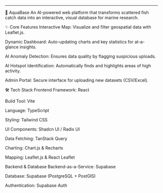 <hr>

🌊 AquaBase
An AI-powered web platform that transforms scattered fish catch data into an interactive, visual database for marine research.

✨ Core Features
Interactive Map: Visualize and filter geospatial data with Leaflet.js.

Dynamic Dashboard: Auto-updating charts and key statistics for at-a-glance insights.

AI Anomaly Detection: Ensures data quality by flagging suspicious uploads.

AI Hotspot Identification: Automatically finds and highlights areas of high activity.

Admin Portal: Secure interface for uploading new datasets (CSV/Excel).

🛠️ Tech Stack
Frontend
Framework: React

Build Tool: Vite

Language: TypeScript

Styling: Tailwind CSS

UI Components: Shadcn UI / Radix UI

Data Fetching: TanStack Query

Charting: Chart.js & Recharts

Mapping: Leaflet.js & React Leaflet

Backend & Database
Backend-as-a-Service: Supabase

Database: Supabase (PostgreSQL + PostGIS)

Authentication: Supabase Auth
